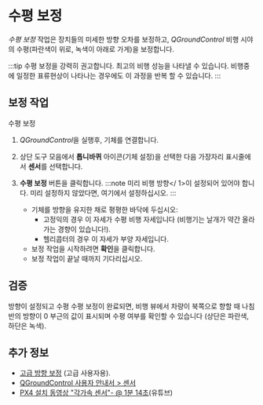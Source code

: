 # 수평 보정

*수평 보정* 작업은 장치들의 미세한 방향 오차를 보정하고, *QGroundControl* 비행 시야의 수평(파란색이 위로, 녹색이 아래로 가게)을 보정합니다.

:::tip
수평 보정을 강력히 권고합니다. 최고의 비행 성능을 나타낼 수 있습니다. 비행중에 일정한 표류현상이 나타나는 경우에도 이 과정을 반복 할 수 있습니다.
:::

## 보정 작업

수평 보정 

1. *QGroundControl*을 실행후, 기체를 연결합니다.
2. 상단 도구 모음에서 **톱니바퀴** 아이콘(기체 설정)을 선택한 다음 가장자리 표시줄에서 **센서**를 선택합니다.
3. **수평 보정** 버튼을 클릭합니다. :::note 미리 비행 방향</ 1>이 설정되어 있어야 합니다. 미리 설정하지 않았다면, 여기에서 설정하십시오. :::</li> 
    
    * 기체를 방향을 유지한 채로 평평한 바닥에 두십시오: 
        * 고정익의 경우 이 자세가 수평 비행 자세입니다 (비행기는 날개가 약간 올라가는 경향이 있습니다!).
        * 헬리콥터의 경우 이 자세가 부양 자세입니다.
    * 보정 작업을 시작하려면 **확인**을 클릭합니다.
    * 보정 작업이 끝날 때까지 기다리십시오.</ol> 
    
    ## 검증 
    
    방향이 설정되고 수평 수평 보정이 완료되면, 비행 뷰에서 차량이 북쪽으로 향할 때 나침반의 방향이 0 부근의 값이 표시되며 수평 여부를 확인할 수 있습니다 (상단은 파란색, 하단은 녹색).
    
    ## 추가 정보
    
    * [고급 방향 보정](../advanced_config/advanced_flight_controller_orientation_leveling.md) (고급 사용자용).
    * [QGroundControl 사용자 안내서 > 센서](https://docs.qgroundcontrol.com/en/SetupView/sensors_px4.html#level-horizon)
    * [PX4 설치 동영상 "각가속 센서"- @ 1분 14초](https://youtu.be/91VGmdSlbo4?t=1m14s)(유튜브)